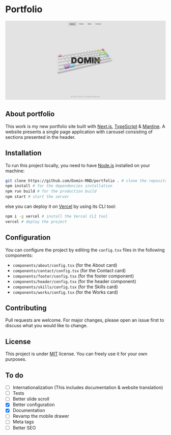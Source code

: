 # Portfolio

![Portfolio Screenshot](/public/works/portfolio.png)

## About portfolio

This work is my new portfolio site built with [Next.js](https://nextjs.org/), [TypeScript](https://www.typescriptlang.org/) & [Mantine](https://mantine.dev/). A website presents a single page application with carousel consisting of sections presented in the header.

## Installation

To run this project locally, you need to have [Node.js](https://nodejs.org/en/) installed on your machine:

```bash
git clone https://github.com/Domin-MND/portfolio . # clone the repository into the current directory
npm install # for the dependencies installation
npm run build # for the production build
npm start # start the server
```

else you can deploy it on [Vercel](https://vercel.com/) by using its CLI tool:

```bash
npm i -g vercel # install the Vercel CLI tool
vercel # deploy the project
```

## Configuration

You can configure the project by editing the `config.tsx` files in the following components:
- `components/about/config.tsx` (for the About card)
- `components/contact/config.tsx` (for the Contact card)
- `components/footer/config.tsx` (for the footer component)
- `components/header/config.tsx` (for the header component)
- `components/skills/config.tsx` (for the Skills card)
- `components/works/config.tsx` (for the Works card)

## Contributing

Pull requests are welcome. For major changes, please open an issue first to discuss what you would like to change.

## License

This project is under [MIT](https://choosealicense.com/licenses/mit/) license. You can freely use it for your own purposes.

## To do

- [ ] Internationalization (This includes documentation & website translation)
- [ ] Tests
- [ ] Better slide scroll
- [x] Better configuration
- [x] Documentation
- [ ] Revamp the mobile drawer
- [ ] Meta tags
- [ ] Better SEO